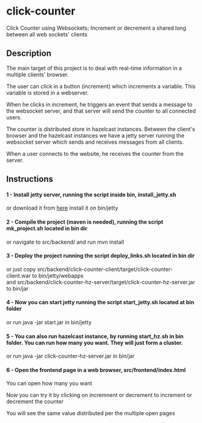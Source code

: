# click-counter
Cilck Counter using Websockets; Increment or decrement a shared long between all web sockets' clients

<h2>Description</h2>
<p>The main target of this project is to deal with real-time information in a multiple clients' browser.</p>
<p>The user can click in a button (increment) which increments a variable. This variable is stored in a webserver.</p>
<p>When he clicks in increment, he triggers an event that sends a message to the websocket server, and that server will send the counter to all connected users.</p>
<p>The counter is distributed store in hazelcast instances. Between the client's browser and the hazelcast instances we have a jetty server running the websocket server which sends and receives messages from all clients.</p>
<p>When a user connects to the website, he receives the counter from the server.</p>

<h2>Instructions</h2>
<h4>1 - Install jetty server, running the script inside bin, install_jetty.sh</h4>
<p>or download it from <a href="http://central.maven.org/maven2/org/eclipse/jetty/jetty-distribution/9.4.6.v20170531/jetty-distribution-9.4.6.v20170531.zip">here</a> install it on bin/jetty</p>

<h4>2 - Compile the project (maven is needed), running the script mk_project.sh located in bin dir</h4>
<p>or navigate to src/backend/ and run mvn install</p>

<h4>3 - Deploy the project running the script deploy_links.sh located in bin dir</h4>
<p>or just copy src/backend/click-counter-client/target/click-counter-client.war to bin/jetty/webapps
<br/>and src/backend/click-counter-hz-server/target/click-counter-hz-server.jar to bin/jar</p>

<h4>4 - Now you can start jetty running the script start_jetty.sh located at bin folder</h4>
<p>or run java -jar start.jar in bin/jetty</p>

<h4>5 - You can also run hazelcast instance, by running start_hz.sh in bin folder. You can run how many you want. They will just form a cluster.</h4>
<p>or run java -jar click-counter-hz-server.jar in bin/jar</p>

<h4>6 - Open the frontend page in a web browser, src/frontend/index.html</h4>
<p>You can open how many you want</p>
<p>Now you can try it by clicking on incremnent or decrement to increment or decrement the counter</p>
<p>You will see the same value distributed per the multiple open pages</p>
